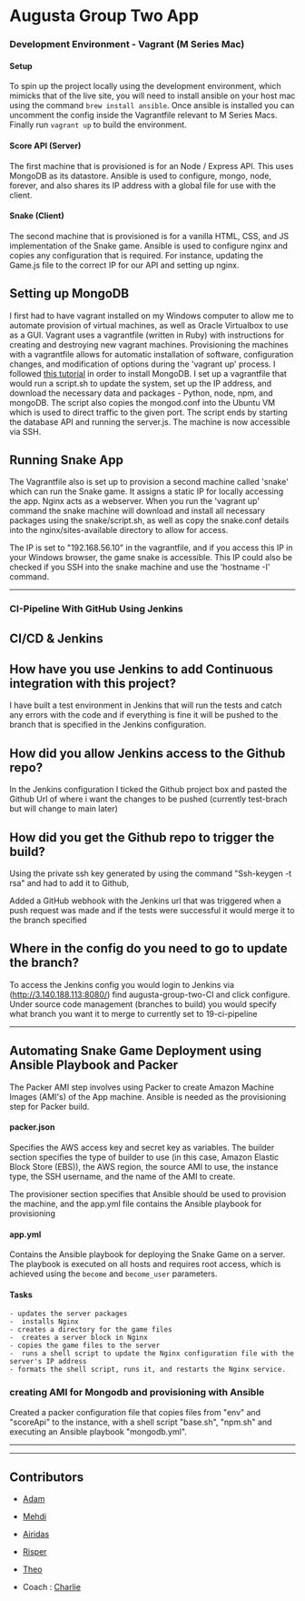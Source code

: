 # Augusta Group Two App

### Development Environment - Vagrant (M Series Mac)

#### Setup

To spin up the project locally using the development environment, which mimicks that of the live site, you will need to install ansible on your host mac using the command `brew install ansible`. Once ansible is installed you can uncomment the config inside the Vagrantfile relevant to M Series Macs. Finally run `vagrant up` to build the environment.

#### Score API (Server)

The first machine that is provisioned is for an Node / Express API. This uses MongoDB as its datastore. Ansible is used to configure, mongo, node, forever, and also shares its IP address with a global file for use with the client.

#### Snake (Client)

The second machine that is provisioned is for a vanilla HTML, CSS, and JS implementation of the Snake game. Ansible is used to configure nginx and copies any configuration that is required. For instance, updating the Game.js file to the correct IP for our API and setting up nginx.

## Setting up MongoDB

I first had to have vagrant installed on my Windows computer to allow me to automate provision of virtual machines, as well as Oracle Virtualbox to use as a GUI. Vagrant uses a vagrantfile (written in Ruby) with instructions for creating and destroying new vagrant machines. Provisioning the machines with a vagrantfile allows for automatic installation of software, configuration changes, and modification of options during the 'vagrant up' process.
I followed [this tutorial](https://www.mongodb.com/docs/manual/tutorial/install-mongodb-on-ubuntu/) in order to install MongoDB. I set up a vagrantfile that would run a script.sh to update the system, set up the IP address, and download the necessary data and packages - Python, node, npm, and mongoDB. The script also copies the mongod.conf into the Ubuntu VM which is used to direct traffic to the given port.
The script ends by starting the database API and running the server.js. The machine is now accessible via SSH.

## Running Snake App

The Vagrantfile also is set up to provision a second machine called 'snake' which can run the Snake game. It assigns a static IP for locally accessing the app. Nginx acts as a webserver. When you run the 'vagrant up' command the snake machine will download and install all necessary packages using the snake/script.sh, as well as copy the snake.conf details into the nginx/sites-available directory to allow for access.

The IP is set to "192.168.56.10" in the vagrantfile, and if you access this IP in your Windows browser, the game snake is accessible. This IP could also be checked if you SSH into the snake machine and use the 'hostname -I' command.

---

### CI-Pipeline With GitHub Using Jenkins

## CI/CD & Jenkins

## How have you use Jenkins to add Continuous integration with this project?

I have built a test environment in Jenkins that will run the tests and catch any errors with the code and if everything is fine it will be pushed to
the branch that is specified in the Jenkins configuration.

## How did you allow Jenkins access to the Github repo?

In the Jenkins configuration I ticked the Github project box and pasted the Github Url of where i want the changes to be pushed (currently test-brach but will change to main later)

## How did you get the Github repo to trigger the build?

Using the private ssh key generated by using the command "Ssh-keygen -t rsa" and had to add it to Github,

Added a GitHub webhook with the Jenkins url that was triggered when a push request was made and if the tests were successful it would merge it to the branch specified

## Where in the config do you need to go to update the branch?

To access the Jenkins config you would login to Jenkins via (http://3.140.188.113:8080/) find augusta-group-two-CI and click configure. Under source code management (branches to build) you would specify what branch you want it to merge to currently set to 19-ci-pipeline

---

## Automating Snake Game Deployment using Ansible Playbook and Packer

The Packer AMI step involves using Packer to create Amazon Machine Images (AMI's) of the App machine. Ansible is needed as the provisioning step for Packer build.

#### packer.json

Specifies the AWS access key and secret key as variables. The builder section specifies the type of builder to use (in this case, Amazon Elastic Block Store (EBS)), the AWS region, the source AMI to use, the instance type, the SSH username, and the name of the AMI to create.

The provisioner section specifies that Ansible should be used to provision the machine, and the app.yml file contains the Ansible playbook for provisioning

#### app.yml

Contains the Ansible playbook for deploying the Snake Game on a server. The playbook is executed on all hosts and requires root access, which is achieved using the `become` and `become_user` parameters.

#### Tasks

    - updates the server packages
    -  installs Nginx
    - creates a directory for the game files
    -  creates a server block in Nginx
    - copies the game files to the server
    -  runs a shell script to update the Nginx configuration file with the server's IP address
    - formats the shell script, runs it, and restarts the Nginx service.

### creating AMI for Mongodb and provisioning with Ansible

Created a packer configuration file that copies files from "env" and "scoreApi" to the instance, with a shell script "base.sh", "npm.sh" and executing an Ansible playbook "mongodb.yml".

---

---

## Contributors

- [Adam](https://github.com/adampaulsackfield)

- [Mehdi](https://github.com/LemonRiz)

- [Airidas](https://github.com/Adaz99)

- [Risper](https://github.com/djava387)

- [Theo](https://github.com/theo-Ross/)

- Coach : [Charlie](https://github.com/Charlie-robin)
